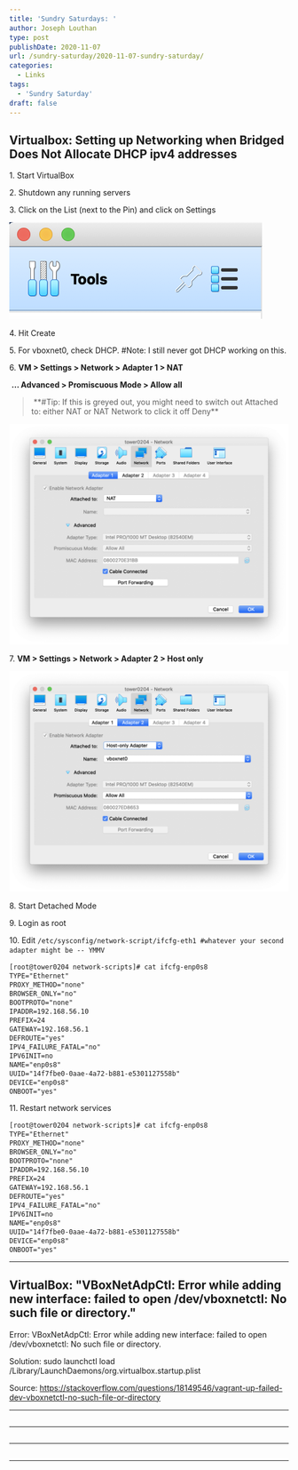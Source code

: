 ```yaml
---
title: 'Sundry Saturdays: '
author: Joseph Louthan
type: post
publishDate: 2020-11-07
url: /sundry-saturday/2020-11-07-sundry-saturday/
categories:
  - Links
tags:
  - 'Sundry Saturday'
draft: false
---
```


## Virtualbox: Setting up Networking when Bridged Does Not Allocate DHCP ipv4 addresses

1\. Start VirtualBox

2\. Shutdown any running servers

3\. Click on the List (next to the Pin) and click on Settings

![img](../../images/78667E6C-34DE-4764-8EF2-CDCD1313E3EC.png)

4\. Hit Create

5\. For vboxnet0, check DHCP. #Note: I still never got DHCP working on this.

6\. **VM > Settings > Network > Adapter 1 > NAT**

​       **… Advanced > Promiscuous Mode > Allow all**

>​       \**#Tip: If this is greyed out, you might need to switch out Attached to: either NAT or NAT Network to click it off Deny**

![B6DA514D-5DED-40C7-BA90-870764FE217D](../../images/B6DA514D-5DED-40C7-BA90-870764FE217D.png)

7\. **VM > Settings > Network > Adapter 2 > Host only**

![BA47800A-D307-484A-B4C6-4A9CDCAF23C5](../../images/BA47800A-D307-484A-B4C6-4A9CDCAF23C5.png)

8\. Start Detached Mode

9\. Login as root

10\. Edit `/etc/sysconfig/network-script/ifcfg-eth1 #whatever your second adapter might be -- YMMV`

```
[root@tower0204 network-scripts]# cat ifcfg-enp0s8
TYPE="Ethernet"
PROXY_METHOD="none"
BROWSER_ONLY="no"
BOOTPROTO="none"
IPADDR=192.168.56.10
PREFIX=24
GATEWAY=192.168.56.1
DEFROUTE="yes"
IPV4_FAILURE_FATAL="no"
IPV6INIT=no
NAME="enp0s8"
UUID="14f7fbe0-0aae-4a72-b881-e5301127558b"
DEVICE="enp0s8"
ONBOOT="yes"
```

11\. Restart network services
```
[root@tower0204 network-scripts]# cat ifcfg-enp0s8
TYPE="Ethernet"
PROXY_METHOD="none"
BROWSER_ONLY="no"
BOOTPROTO="none"
IPADDR=192.168.56.10
PREFIX=24
GATEWAY=192.168.56.1
DEFROUTE="yes"
IPV4_FAILURE_FATAL="no"
IPV6INIT=no
NAME="enp0s8"
UUID="14f7fbe0-0aae-4a72-b881-e5301127558b"
DEVICE="enp0s8"
ONBOOT="yes"
```

------

## VirtualBox: "VBoxNetAdpCtl: Error while adding new interface: failed to open /dev/vboxnetctl: No such file or directory."

Error:
VBoxNetAdpCtl: Error while adding new interface: failed to open /dev/vboxnetctl: No such file or directory.

Solution:
sudo launchctl load /Library/LaunchDaemons/org.virtualbox.startup.plist

Source:
https://stackoverflow.com/questions/18149546/vagrant-up-failed-dev-vboxnetctl-no-such-file-or-directory


------

##


------

##


------

##


------

